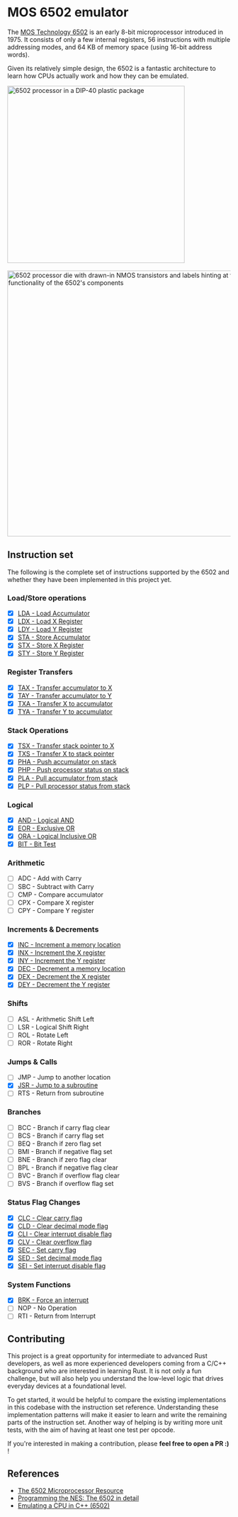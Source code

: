 # MOS 6502 emulator
The [MOS Technology 6502](https://en.wikipedia.org/wiki/MOS_Technology_6502) is an early 8-bit microprocessor introduced in 1975. It consists of only a
few internal registers, 56 instructions with multiple addressing modes, and 64 KB of
memory space (using 16-bit address words).

Given its relatively simple design, the 6502 is a fantastic architecture to learn how CPUs
actually work and how they can be emulated.

<img src="https://github.com/user-attachments/assets/d5dd902d-df3b-4e54-8b87-991bec17b23f" alt="6502 processor in a DIP-40 plastic package" width="400"/>
<br></br>
<img src="https://github.com/user-attachments/assets/c494bfde-e476-4073-b2b9-84872a9f4da9" alt="6502 processor die with drawn-in NMOS transistors and labels hinting at the functionality of the 6502's components" width="600"/>

## Instruction set
The following is the complete set of instructions supported by the 6502 and whether they
have been implemented in this project yet.

### Load/Store operations
- [x] [LDA - Load Accumulator](src/ins/load_store/lda.rs)
- [x] [LDX - Load X Register](src/ins/load_store/ldx.rs)
- [x] [LDY - Load Y Register](src/ins/load_store/ldy.rs)
- [x] [STA - Store Accumulator](src/ins/load_store/sta.rs)
- [x] [STX - Store X Register](src/ins/load_store/stx.rs)
- [x] [STY - Store Y Register](src/ins/load_store/sty.rs)

### Register Transfers
- [x] [TAX - Transfer accumulator to X](src/ins/reg_transfers/tax.rs)
- [x] [TAY - Transfer accumulator to Y](src/ins/reg_transfers/tay.rs)
- [x] [TXA - Transfer X to accumulator](src/ins/reg_transfers/txa.rs)
- [x] [TYA - Transfer Y to accumulator](src/ins/reg_transfers/tya.rs)

### Stack Operations
- [x] [TSX - Transfer stack pointer to X](src/ins/stack_ops/tsx.rs)
- [x] [TXS - Transfer X to stack pointer](src/ins/stack_ops/txs.rs)
- [x] [PHA - Push accumulator on stack](src/ins/stack_ops/pha.rs)
- [x] [PHP - Push processor status on stack](src/ins/stack_ops/php.rs)
- [x] [PLA - Pull accumulator from stack](src/ins/stack_ops/pla.rs)
- [x] [PLP - Pull processor status from stack](src/ins/stack_ops/plp.rs)

### Logical
- [x] [AND - Logical AND](src/ins/logical/and.rs)
- [x] [EOR - Exclusive OR](src/ins/logical/eor.rs)
- [x] [ORA - Logical Inclusive OR](src/ins/logical/ora.rs)
- [x] [BIT - Bit Test](src/ins/logical/bit.rs)

### Arithmetic
- [ ] ADC - Add with Carry
- [ ] SBC - Subtract with Carry
- [ ] CMP - Compare accumulator
- [ ] CPX - Compare X register
- [ ] CPY - Compare Y register

### Increments & Decrements
- [x] [INC - Increment a memory location](src/ins/inc_dec/inc.rs)
- [x] [INX - Increment the X register](src/ins/inc_dec/inx.rs)
- [x] [INY - Increment the Y register](src/ins/inc_dec/iny.rs)
- [x] [DEC - Decrement a memory location](src/ins/inc_dec/dec.rs)
- [x] [DEX - Decrement the X register](src/ins/inc_dec/dex.rs)
- [x] [DEY - Decrement the Y register](src/ins/inc_dec/dey.rs)

### Shifts
- [ ] ASL - Arithmetic Shift Left
- [ ] LSR - Logical Shift Right
- [ ] ROL - Rotate Left
- [ ] ROR - Rotate Right

### Jumps & Calls
- [ ] JMP - Jump to another location
- [x] [JSR - Jump to a subroutine](src/ins/jumps_calls/jsr.rs)
- [ ] RTS - Return from subroutine

### Branches
- [ ] BCC - Branch if carry flag clear
- [ ] BCS - Branch if carry flag set
- [ ] BEQ - Branch if zero flag set
- [ ] BMI - Branch if negative flag set
- [ ] BNE - Branch if zero flag clear
- [ ] BPL - Branch if negative flag clear
- [ ] BVC - Branch if overflow flag clear
- [ ] BVS - Branch if overflow flag set

### Status Flag Changes
- [x] [CLC - Clear carry flag](src/ins/status_flags/clc.rs)
- [x] [CLD - Clear decimal mode flag](src/ins/status_flags/cld.rs)
- [x] [CLI - Clear interrupt disable flag](src/ins/status_flags/cli.rs)
- [x] [CLV - Clear overflow flag](src/ins/status_flags/clv.rs)
- [x] [SEC - Set carry flag](src/ins/status_flags/sec.rs)
- [x] [SED - Set decimal mode flag](src/ins/status_flags/sed.rs)
- [x] [SEI - Set interrupt disable flag](src/ins/status_flags/sei.rs)

### System Functions
- [x] [BRK - Force an interrupt](src/ins/sys_funcs/brk.rs)
- [ ] NOP - No Operation
- [ ] RTI - Return from Interrupt

## Contributing
This project is a great opportunity for intermediate to advanced Rust developers, as well as more experienced developers coming from a C/C++ background who are interested in learning Rust. It is not only a fun challenge, but will also help you understand the low-level logic that drives everyday devices at a foundational level.

To get started, it would be helpful to compare the existing implementations in this codebase with the instruction set reference. Understanding these implementation patterns will make it easier to learn and write the remaining parts of the instruction set. Another way of helping is by writing more unit tests, with the aim of having at least one test per opcode.

If you're interested in making a contribution, please **feel free to open a PR :)** !

## References
- [The 6502 Microprocessor Resource](http://www.6502.org/users/obelisk/6502/)
- [Programming the NES: The 6502 in detail](https://www.middle-engine.com/blog/posts/2020/06/23/programming-the-nes-the-6502-in-detail)
- [Emulating a CPU in C++ (6502)](https://youtu.be/qJgsuQoy9bc)
